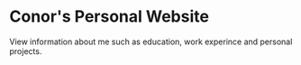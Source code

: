 # Conor's Personal Website

View information about me such as education, work experince and personal projects.
